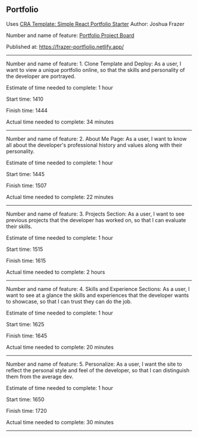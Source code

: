 ## Portfolio

Uses [CRA Template: Simple React Portfolio Starter](https://www.npmjs.com/package/cra-template-react-portfolio)
Author: Joshua Frazer

Number and name of feature: [Portfolio Project Board](https://trello.com/invite/b/AJqqiXWv/c3fa1a534553a2993726c9d2b5be0375/portfolio)

Published at: https://frazer-portfiolio.netlify.app/

---

Number and name of feature: 1. Clone Template and Deploy: As a user, I want to view a unique portfolio online, so that the skills and personality of the developer are portrayed.

Estimate of time needed to complete: 1 hour

Start time: 1410

Finish time: 1444

Actual time needed to complete: 34 minutes

---

Number and name of feature: 2. About Me Page: As a user, I want to know all about the developer's professional history and values along with their personality.

Estimate of time needed to complete: 1 hour

Start time: 1445

Finish time: 1507

Actual time needed to complete: 22 minutes 

---

Number and name of feature: 3. Projects Section: As a user, I want to see previous projects that the developer has worked on, so that I can evaluate their skills.

Estimate of time needed to complete: 1 hour

Start time: 1515

Finish time: 1615

Actual time needed to complete: 2 hours  

---

Number and name of feature: 4. Skills and Experience Sections: As a user, I want to see at a glance the skills and experiences that the developer wants to showcase, so that I can trust they can do the job.

Estimate of time needed to complete: 1 hour

Start time: 1625

Finish time: 1645

Actual time needed to complete: 20 minutes 

---

Number and name of feature: 5. Personalize: As a user, I want the site to reflect the personal style and feel of the developer, so that I can distinguish them from the average dev.

Estimate of time needed to complete: 1 hour

Start time: 1650

Finish time: 1720

Actual time needed to complete: 30 minutes 

---